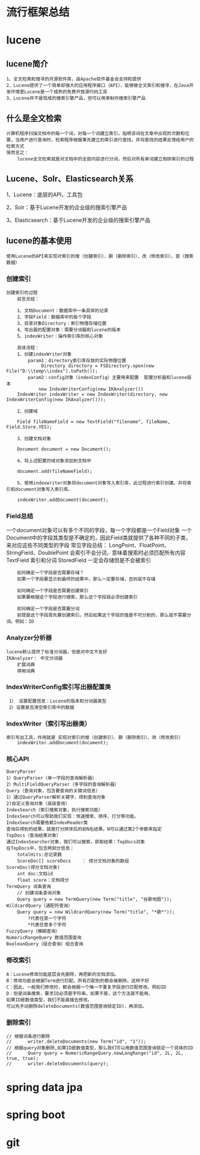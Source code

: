 # 流行框架总结

# lucene

## lucene简介

    1、全文检索和搜寻的开源软件库，由Apache软件基金会支持和提供
    2、Lucene提供了一个简单却强大的应用程序接口（API），能够做全文索引和搜寻，在Java开发环境里Lucene是一个成熟的免费开放源代码工具
    3、Lucene并不是现成的搜索引擎产品，但可以用来制作搜索引擎产品
    
## 什么是全文检索

    计算机程序扫描文档中的每一个词，对每一个词建立索引，指明该词在文章中出现的次数和位置，当用户进行查询时，检索程序根据事先建立的索引进行查找，并将查找的结果反馈给用户的检索方式
    简而言之：
        lucene全文检索就是对文档中的全部内容进行分词，然后对所有单词建立倒排索引的过程
        
## Lucene、Solr、Elasticsearch关系

   1、Lucene：底层的API，工具包
   
   2、Solr：基于Lucene开发的企业级的搜索引擎产品
   
   3、Elasticsearch：基于Lucene开发的企业级的搜索引擎产品        
 
## lucene的基本使用

    使用Lucene的API来实现对索引的增（创建索引）、删（删除索引）、改（修改索引）、查（搜索数据） 

### 创建索引

    创建索引的过程
        前言总结：
        
        1、文档Document：数据库中一条具体的记录
        2、字段Field：数据库中的每个字段
        3、目录对象Directory：索引物理存储位置
        4、写出器的配置对象：需要分词器和lucene的版本
        5、indexWriter：操作索引库的核心对象
        
        具体流程：
        1、创建indexWriter对象
            param1：directory索引库存放的实际物理位置
                 Directory directory = FSDirectory.open(new File("D:\\temp\\index").toPath());
            param2：config对象（indexConfig）主要用来配置  配置分析器和lucene版本
                new IndexWriterConfig(new IKAnalyzer())
        IndexWriter indexWriter = new IndexWriter(directory, new IndexWriterConfig(new IKAnalyzer()));
        
        2、创建域
        
        Field fileNameField = new TextField("filename", fileName, Field.Store.YES);
          
        3、创建文档对象
        
        Document document = new Document();
        
        4、将上述配置的域对象添加到文档中
        
        document.add(fileNameField);
        
        5、使用indexwriter对象将document对象写入索引库，此过程进行索引创建。并将索引和document对象写入索引库。
        
        indexWriter.addDocument(document);

### Field总结

   一个document对象可以有多个不同的字段，每一个字段都是一个Field对象
   一个Document中的字段其类型是不确定的，因此Field类就提供了各种不同的子类，来对应这些不同类型的字段
   常见字段总结：
        LongPoint、FloatPoint、StringField、DoublePoint 会索引不会分词，意味着搜索时必须匹配所有内容
        TextField 索引和分词
        StoredField 一定会存储但是不会被索引
        
        如何确定一个字段是否需要存储？
        如果一个字段要显示到最终的结果中，那么一定要存储，否则就不存储
        
        如何确定一个字段是否需要创建索引
        如果要根据这个字段进行搜索，那么这个字段就必须创建索引
        
        如何确定一个字段是否需要分词
        前提是这个字段首先要创建索引。然后如果这个字段的值是不可分割的，那么就不需要分词。例如：ID 
    
    
### Analyzer分析器

    lucene默认提供了标准分词器，但是对中文不友好
    IKAnalyzer： 中文分词器
        扩展词典
        停用词典

### IndexWriterConfig索引写出器配置类        
     1） 设置配置信息：Lucene的版本和分词器类型
     2）设置是否清空索引库中的数据
     
     
### IndexWriter（索引写出器类）

    索引写出工具，作用就是 实现对索引的增（创建索引）、删（删除索引）、改（修改索引）
        indexWriter.addDocument(document);
        
        
### 核心API

    QueryParser 
    1）QueryParser（单一字段的查询解析器）
    2）MultiFieldQueryParser（多字段的查询解析器）
    Query（查询对象，包含要查询的关键词信息）
    1）通过QueryParser解析关键字，得到查询对象
    2)自定义查询对象（高级查询）
    IndexSearch（索引搜索对象，执行搜索功能）
    IndexSearch可以帮助我们实现：快速搜索、排序、打分等功能。
    IndexSearch需要依赖IndexReader类
    查询后得到的结果，就是打分排序后的前N名结果。N可以通过第2个参数来指定
    TopDocs（查询结果对象）    
    通过IndexSearcher对象，我们可以搜索，获取结果：TopDocs对象
    在TopDocs中，包含两部分信息：   
        totalHits:总记录数
        ScoreDoc[] scoreDocs	： 得分文档对象的数组
    ScoreDoc(得分文档对象)
        int doc:文档id
        float score：文档得分
    TermQuery 词条查询
        // 创建词条查询对象
        Query query = new TermQuery(new Term("title", "谷歌地图"));        
    WildcardQuery（通配符查询）
        Query query = new WildcardQuery(new Term("title", "*歌*"));
            ?代表任意一个字符
            *代表任意多个字符
    FuzzyQuery（模糊查询）        
    NumericRangeQuery 数值范围查询
    BooleanQuery（组合查询）组合查询
    
### 修改索引

    A：Lucene修改功能底层会先删除，再把新的文档添加。 
    B：修改功能会根据Term进行匹配，所有匹配到的都会被删除。这样不好 
    C：因此，一般我们修改时，都会根据一个唯一不重复字段进行匹配修改。例如ID 
    D：但是词条搜索，要求ID必须是字符串。如果不是，这个方法就不能用。 
    如果ID是数值类型，我们不能直接去修改。
    可以先手动删除deleteDocuments(数值范围查询锁定ID)，再添加。
    
    
### 删除索引

    // 根据词条进行删除 
    //		writer.deleteDocuments(new Term("id", "1")); 
    // 根据query对象删除,如果ID是数值类型，那么我们可以用数值范围查询锁定一个具体的ID 
    //		Query query = NumericRangeQuery.newLongRange("id", 2L, 2L, true, true); 
    //		writer.deleteDocuments(query);
   
# spring data jpa

# spring boot

# git